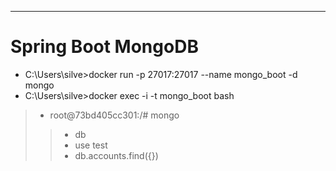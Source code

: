 ---
# Spring Boot MongoDB

- C:\Users\silve>docker run -p 27017:27017 --name mongo_boot -d mongo
- C:\Users\silve>docker exec -i -t mongo_boot bash
> - root@73bd405cc301:/# mongo
  >> - db
  >> - use test
  >> - db.accounts.find({})

